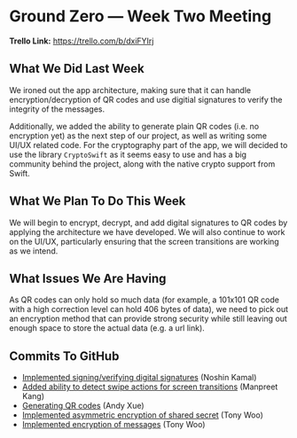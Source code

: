 # Ground Zero — Week Two Meeting

**Trello Link:** https://trello.com/b/dxiFYIrj

## What We Did Last Week

We ironed out the app architecture, making sure that it can handle encryption/decryption of QR codes and use digitial signatures to verify the integrity of the messages. 

Additionally, we added the ability to generate plain QR codes (i.e. no encryption yet) as the next step of our project, as well as writing some UI/UX related code. For the cryptography part of the app, we will decided to use the library `CryptoSwift` as it seems easy to use and has a big community behind the project, along with the native crypto support from Swift.

## What We Plan To Do This Week

We will begin to encrypt, decrypt, and add digital signatures to QR codes by applying the architecture we have developed. We will also continue to work on the UI/UX, particularly ensuring that the screen transitions are working as we intend.

## What Issues We Are Having

As QR codes can only hold so much data (for example, a 101x101 QR code with a high correction level can hold 406 bytes of data), we need to pick out an encryption method that can provide strong security while still leaving out enough space to store the actual data (e.g. a url link).

## Commits To GitHub

- [Implemented signing/verifying digital signatures](https://github.com/andyx227/QRGuard/commit/490ea6e9375a7afc81f035b2fcd18c0cb6a105a3?diff=unified) (Noshin Kamal)
- [Added ability to detect swipe actions for screen transitions](https://github.com/andyx227/QRGuard/commit/3a1983d342569683d5d2a5d929b1cf372f497718) (Manpreet Kang)
- [Generating QR codes](https://github.com/andyx227/QRGuard/commit/eab4f00256f107a719fb36bb24e92746e8ef3045#diff-af94153025f93b83d9f91800846e5252) (Andy Xue)
- [Implemented asymmetric encryption of shared secret](https://github.com/andyx227/QRGuard/commit/2cebbbeec9deb20e895aa9d67e5963c6e4d94850) (Tony Woo)
- [Implemented encryption of messages](https://github.com/andyx227/QRGuard/commit/3fa1618167b6afc91b37144f43be3662806c1b32) (Tony Woo)
